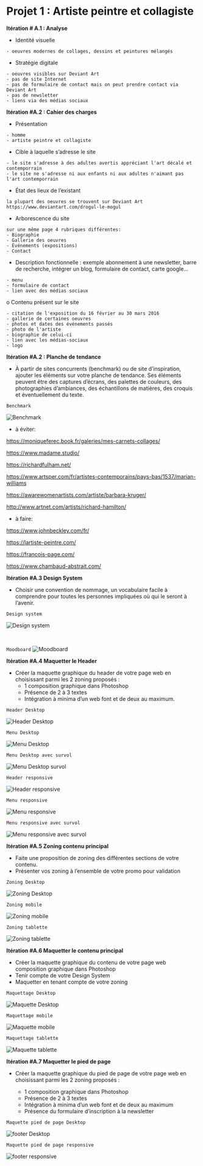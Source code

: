 # Projet 1 : Artiste peintre et collagiste

**Itération # A.1 : Analyse**

- Identité visuelle

````
- oeuvres modernes de collages, dessins et peintures mélangés
````

- Stratégie digitale

````
- oeuvres visibles sur Deviant Art
- pas de site Internet
- pas de formulaire de contact mais on peut prendre contact via Deviant Art
- pas de newsletter
- liens via des médias sociaux
````

**Itération #A.2 : Cahier des charges**

- Présentation 
````
- homme
- artiste peintre et collagiste
````

- Cible à laquelle s’adresse le site
````
- le site s'adresse à des adultes avertis appréciant l'art décalé et contemporrain
- le site ne s'adresse ni aux enfants ni aux adultes n'aimant pas l'art contemporrain
````

- État des lieux de l’existant
````
la plupart des oeuvres se trouvent sur Deviant Art
https://www.deviantart.com/drogul-le-mogul
````
- Arborescence du site

````
sur une même page 4 rubriques différentes:
- Biographie
- Gallerie des oeuvres
- Événements (expositions)
- Contact
````
  
- Description fonctionnelle : exemple abonnement à une newsletter, barre de recherche, intégrer un blog, formulaire de contact, carte google…

````
- menu
- formulaire de contact
- lien avec des médias sociaux
````
  
  o Contenu présent sur le site

````
- citation de l'exposition du 16 février au 30 mars 2016
- gallerie de certaines oeuvres
- photos et dates des événements passés
- photo de l'artiste
- biographie de celui-ci
- lien avec les médias-sociaux
- logo
````


**Itération #A.2 : Planche de tendance**
- À partir de sites concurrents (benchmark) ou de site d’inspiration, ajouter les éléments sur votre planche de tendance. Ses éléments peuvent être des captures d’écrans, des palettes de couleurs, des photographies d’ambiances, des échantillons de matières, des croquis et éventuellement du texte.

``
Benchmark
``

![Benchmark](benchmark/Benchmark.png)

* à éviter:

https://moniqueferec.book.fr/galeries/mes-carnets-collages/

https://www.madame.studio/

https://richardfulham.net/

https://www.artsper.com/fr/artistes-contemporains/pays-bas/1537/marian-williams

https://awarewomenartists.com/artiste/barbara-kruger/

http://www.artnet.com/artists/richard-hamilton/

* à faire:
  
https://www.johnbeckley.com/fr/

https://lartiste-peintre.com/

https://francois-page.com/

https://www.chambaud-abstrait.com/

**Itération #A.3 Design System**
- Choisir une convention de nommage, un vocabulaire facile à comprendre pour toutes les personnes impliquées où qui le seront à l’avenir.

``
Design system
``

![Design system](/photos/design_system.png)

&nbsp;

``
Moodboard
``
![Moodboard](/benchmark/Moodboard.png)

**Itération #A.4 Maquetter le Header**
- Créer la maquette graphique du header de votre page web en choisissant parmi les 2 zoning proposés :
  * 1 composition graphique dans Photoshop
  * Présence de 2 à 3 textes
  * Intégration à minima d’un web font et de deux au maximum.

``
Header Desktop
``

![Header Desktop](/photos/maquettage/Desktop/header.png)

``
Menu Desktop
``

![Menu Desktop](/photos/maquettage/Desktop/menu.png)

``
Menu Desktop avec survol
``

![Menu Desktop survol](/photos/maquettage/Desktop/menu_survol.png)

``
Header responsive
``

![Header responsive](/photos/maquettage/responsive/header.png)

``
Menu responsive
``

![Menu responsive](/photos/maquettage/responsive/menu.png)


``
Menu responsive avec survol
``

![Menu responsive avec survol](/photos/maquettage/responsive/menu_nav.png)




**Itération #A.5 Zoning contenu principal**
- Faite une proposition de zoning des différentes sections de votre contenu.
- Présenter vos zoning à l’ensemble de votre promo pour validation

``
Zoning Desktop
``

![Zoning Desktop](/photos/zoning/zoning_Desktop_contenu_principal.png)

``
Zoning mobile
``

![Zoning mobile](/photos/zoning/zoning_mobile.png)

``
Zoning tablette
``

![Zoning tablette](/photos/zoning/zoning_tablette.png)


**Itération #A.6 Maquetter le contenu principal**
- Créer la maquette graphique du contenu de votre page web composition graphique dans Photoshop
- Tenir compte de votre Design System
- Maquetter en tenant compte de votre zoning

``
Maquettage Desktop
``

![Maquette Desktop](/photos/maquettage/Desktop/Maquettage_desktop.png)

``
Maquettage mobile
``

![Maquette mobile](/photos/maquettage/responsive/Maquettage_mobile.png)

``
Maquettage tablette
``

![Maquette tablette](/photos/maquettage/responsive/Maquettage_tablette.png)


**Itération #A.7 Maquetter le pied de page**
- Créer la maquette graphique du pied de page de votre page web en choisissant parmi les 2 zoning proposés :
  
    * 1 composition graphique dans Photoshop
    * Présence de 2 à 3 textes
    * Intégration à minima d’un web font et de deux au maximum
    * Présence du formulaire d’inscription à la newsletter

``
Maquette pied de page Desktop
``

![footer Desktop](/photos/maquettage/Desktop/footer.png)

``
Maquette pied de page responsive
``

![footer responsive](/photos/maquettage/responsive/footer_responsive.png)

